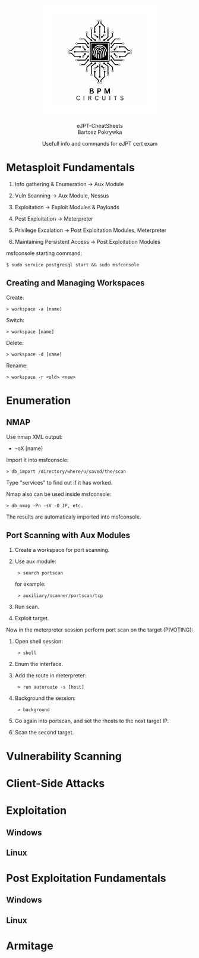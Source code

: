 <p align="center">
    <img src="LogoBiggerBW.png" alt="BPM Circuits" width="300" />
</p>

<p align="center">
  eJPT-CheatSheets<br>
  Bartosz Pokrywka
</p>

<p align="center">
    Usefull info and commands for eJPT cert exam
</p>


# Metasploit Fundamentals

1. Info gathering & Enumeration -> Aux Module

2. Vuln Scanning -> Aux Module, Nessus

3. Exploitation -> Exploit Modules & Payloads

4. Post Exploitation -> Meterpreter

5. Privilege Excalation -> Post Exploitation Modules, Meterpreter

6. Maintaining Persistent Access -> Post Exploitation Modules

msfconsole starting command:

    $ sudo service postgresql start && sudo msfconsole

## Creating and Managing Workspaces

Create:

    > workspace -a [name]

Switch:

    > workspace [name]

Delete:

    > workspace -d [name]

Rename:

    > workspace -r <old> <new>

# Enumeration

## NMAP

Use nmap XML output:

- -oX [name]

Import it into msfconsole:

    > db_import /directory/where/u/saved/the/scan

Type "services" to find out if it has worked.

Nmap also can be used inside msfconsole:

    > db_nmap -Pn -sV -O IP, etc.

The results are automaticaly imported into msfconsole.

## Port Scanning with Aux Modules

1. Create a workspace for port scanning.
2. Use aux module:

        > search portscan

    for example:

        > auxiliary/scanner/portscan/tcp

3. Run scan.
4. Exploit target.

Now in the meterpreter session perform port scan on the target (PIVOTING):

1. Open shell session:

        > shell

2. Enum the interface.
3. Add the route in meterpreter:

        > run autoroute -s [host]

4. Background the session:

        > background

5. Go again into portscan, and set the rhosts to the next target IP.

6. Scan the second target.

# Vulnerability Scanning

# Client-Side Attacks

# Exploitation

## Windows

## Linux

# Post Exploitation Fundamentals

## Windows

## Linux

# Armitage

